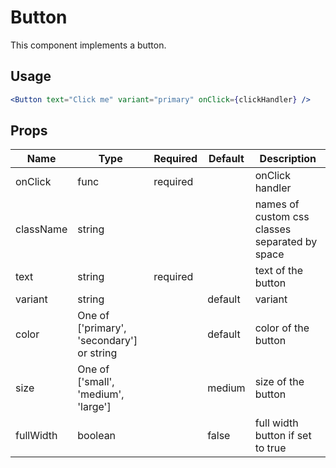 # Button

This component implements a button.

## Usage

```jsx
<Button text="Click me" variant="primary" onClick={clickHandler} />
```

## Props

| Name      | Type                                      | Required | Default | Description                                    |
| --------- | ----------------------------------------- | -------- | ------- | ---------------------------------------------- |
| onClick   | func                                      | required |         | onClick handler                                |
| className | string                                    |          |         | names of custom css classes separated by space |
| text      | string                                    | required |         | text of the button                             |
| variant   | string                                    |          | default | variant                                        |
| color     | One of ['primary', 'secondary'] or string |          | default | color of the button                            |
| size      | One of ['small', 'medium', 'large']       |          | medium  | size of the button                             |
| fullWidth | boolean                                   |          | false   | full width button if set to true               |
